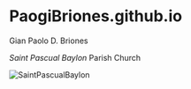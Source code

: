 # PaogiBriones.github.io
Gian Paolo D. Briones

*Saint Pascual Baylon* Parish Church

![SaintPascualBaylon](https://scontent.fdvo2-2.fna.fbcdn.net/v/t1.6435-9/174423900_104789548415151_4710402936283341855_n.jpg?_nc_cat=105&ccb=1-7&_nc_sid=300f58&_nc_ohc=OULpXlYeuSYAX_Rbrxe&_nc_ht=scontent.fdvo2-2.fna&oh=00_AfC0crLR8_MMRsPSOZtnCYtTLrMjKipirKAmfIsZjc9ZPA&oe=65963A4F)
